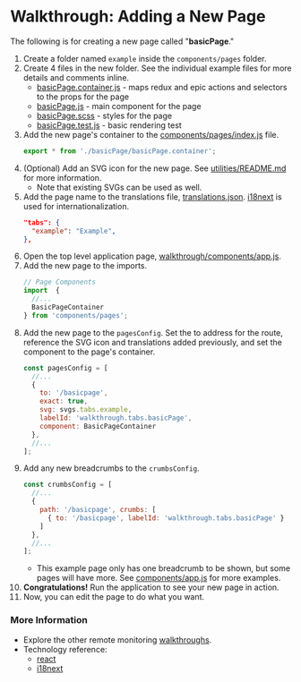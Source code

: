 Walkthrough: Adding a New Page
===========================

The following is for creating a new page called "**basicPage**."

1. Create a folder named `example` inside the `components/pages` folder.
1. Create 4 files in the new folder. See the individual example files for more details and comments inline.
    - [basicPage.container.js](/src/walkthrough/components/pages/basicPage/basicPage.container.js) - maps redux and epic actions and selectors to the props for the page
    - [basicPage.js](/src/walkthrough/components/pages/basicPage/basicPage.js) - main component for the page
    - [basicPage.scss](/src/walkthrough/components/pages/basicPage/basicPage.scss) - styles for the page
    - [basicPage.test.js](/src/walkthrough/components/pages/basicPage/basicPage.test.js) - basic rendering test
1. Add the new page's container to the [components/pages/index.js](/src/walkthrough/components/pages/index.js) file.
    ```js
    export * from './basicPage/basicPage.container';
    ```
1. (Optional)  Add an SVG icon for the new page. See [utilities/README.md](../utilities/README.md) for more information.
    - Note that existing SVGs can be used as well.
1. Add the page name to the translations file, [translations.json](../../public/locales/en/translations.json). [i18next][i18next] is used for internationalization.
    ```json
    "tabs": {
      "example": "Example",
    },
    ```
1. Open the top level application page, [walkthrough/components/app.js](/src/components/app.js).
1. Add the new page to the imports.
    ```javascript
    // Page Components
    import  {
      //...
      BasicPageContainer
    } from 'components/pages';
    ```
1. Add the new page to the `pagesConfig`. Set the to address for the route, reference the SVG icon and translations added previously, and set the component to the page's container.
    ```js
    const pagesConfig = [
      //...
      {
        to: '/basicpage',
        exact: true,
        svg: svgs.tabs.example,
        labelId: 'walkthrough.tabs.basicPage',
        component: BasicPageContainer
      },
      //...
    ];
    ```
1. Add any new breadcrumbs to the `crumbsConfig`.
      ```js
      const crumbsConfig = [
        //...
        {
          path: '/basicpage', crumbs: [
            { to: '/basicpage', labelId: 'walkthrough.tabs.basicPage' }
          ]
        },
        //...
      ];
      ```
      - This example page only has one breadcrumb to be shown, but some pages will have more. See [components/app.js](/src/components/app.js) for more examples.
1. **Congratulations!** Run the application to see your new page in action.
1. Now, you can edit the page to do what you want.

### More Information

- Explore the other remote monitoring [walkthroughs](README.md).
- Technology reference:
    - [react][react]
    - [i18next][i18next]



[ag-grid]: https://www.ag-grid.com/react-getting-started/
[i18next]: https://www.i18next.com/
[react]: https://reactjs.org/
[redux]: https://redux.js.org/
[redux-obs]: https://redux-observable.js.org
